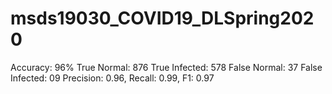 # msds19030_COVID19_DLSpring2020


Accuracy: 96%
True Normal: 876
True Infected: 578
False Normal: 37
False Infected: 09
Precision: 0.96, Recall: 0.99, F1: 0.97
